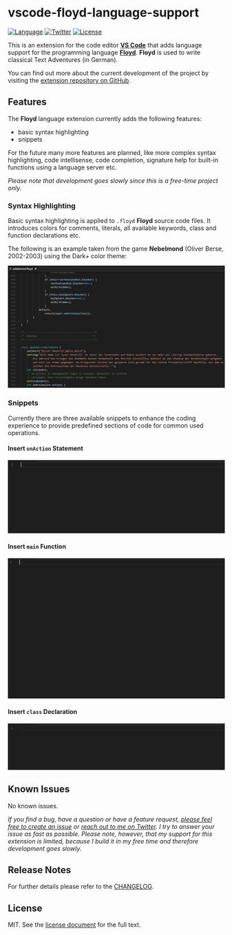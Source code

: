 # vscode-floyd-language-support

[![Language](https://img.shields.io/badge/language-floyd-green.svg?style=flat-square)](http://oliver-berse.de/)
[![Twitter](https://img.shields.io/badge/twitter-pythooonuser-green.svg?style=flat-square)](https://twitter.com/pythooonuser/)
[![License](https://img.shields.io/badge/license-MIT-green.svg?style=flat-square)](./LICENSE)

This is an extension for the code editor [**VS Code**](https://code.visualstudio.com/) that adds language support for the programming language [**Floyd**](http://oliver-berse.de/). **Floyd** is used to write classical Text Adventures (in German).

You can find out more about the current development of the project by visiting the [extension repository on GitHub](https://github.com/pythooonuser/vscode-floyd-language-support/).

## Features
The **Floyd** language extension currently adds the following features:
- basic syntax highlighting
- snippets

For the future many more features are planned, like more complex syntax highlighting, code intellisense, code completion, signature help for built-in functions using a language server etc.

*Please note that development goes slowly since this is a free-time project only.*

### Syntax Highlighting
Basic syntax highlighting is applied to `.floyd` **Floyd** source code files. It introduces colors for comments, literals, all available keywords, class and function declarations etc.

The following is an example taken from the game **Nebelmond** (Oliver Berse, 2002-2003) using the Dark+ color theme:

![Syntax Highlighting Example](.media/SyntaxHighlightingExample.png)

### Snippets
Currently there are three available snippets to enhance the coding experience to provide predefined sections of code for common used operations.

#### Insert `onAction` Statement
![Snippet onAction](.media/snippet_onAction.gif)

#### Insert `main` Function
![Snippet main](.media/snippet_main.gif)

#### Insert `class` Declaration
![Snippet class](.media/snippet_class.gif)

## Known Issues
No known issues.

*If you find a bug, have a question or have a feature request, [please feel free to create an issue](https://github.com/PythooonUser/vscode-floyd-language-support/issues/new) or [reach out to me on Twitter](https://twitter.com/PythooonUser). I try to answer your issue as fast as possible. Please note, however, that my support for this extension is limited, because I build it in my free time and therefore development goes slowly.*

## Release Notes
For further details please refer to the [CHANGELOG](https://github.com/PythooonUser/vscode-floyd-language-support/blob/master/CHANGELOG.md).

## License
MIT. See the [license document](https://github.com/PythooonUser/vscode-floyd-language-support/blob/master/LICENSE) for the full text.
